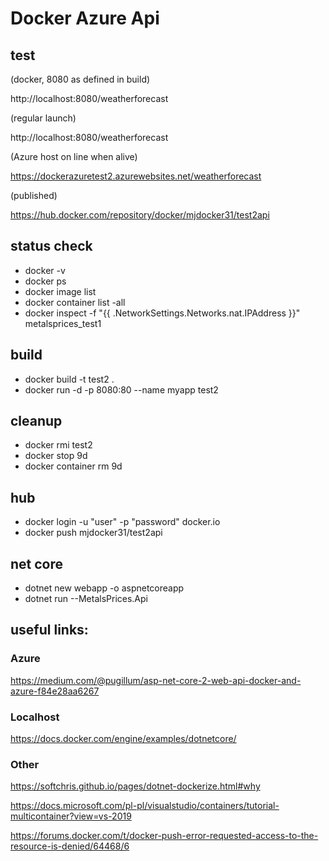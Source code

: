 # Docker Azure Api

## test

(docker, 8080 as defined in build)

http://localhost:8080/weatherforecast

(regular launch)

http://localhost:8080/weatherforecast

(Azure host on line when alive)

https://dockerazuretest2.azurewebsites.net/weatherforecast

(published)

https://hub.docker.com/repository/docker/mjdocker31/test2api

## status check
- docker -v
- docker ps
- docker image list
- docker container list -all
- docker inspect -f "{{ .NetworkSettings.Networks.nat.IPAddress }}" metalsprices_test1

## build
- docker build -t test2 . 
- docker run -d -p 8080:80 --name myapp test2

## cleanup

- docker rmi test2
- docker stop 9d
- docker container rm 9d

## hub
- docker login -u "user" -p "password" docker.io
- docker push mjdocker31/test2api

## net core
- dotnet new webapp -o aspnetcoreapp
- dotnet run --MetalsPrices.Api

## useful links:

### Azure
https://medium.com/@pugillum/asp-net-core-2-web-api-docker-and-azure-f84e28aa6267

### Localhost
https://docs.docker.com/engine/examples/dotnetcore/

### Other

https://softchris.github.io/pages/dotnet-dockerize.html#why

https://docs.microsoft.com/pl-pl/visualstudio/containers/tutorial-multicontainer?view=vs-2019

https://forums.docker.com/t/docker-push-error-requested-access-to-the-resource-is-denied/64468/6
